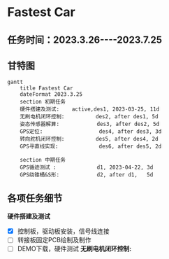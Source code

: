 # Fastest Car
## 任务时间：2023.3.26----2023.7.25

## 甘特图

~~~mermaid
gantt
    title Fastest Car
    dateFormat 2023.3.25
    section 初期任务
    硬件搭建及测试:    active,des1, 2023-03-25, 11d
    无刷电机闭环控制:          des2, after des1, 5d
    姿态传感器解算:            des3, after des2, 5d
    GPS定位:                  des4, after des3, 3d
    转向舵机闭环控制:          des5, after des4, 2d
    GPS寻直线实现:             des6, after des5, 2d
 
    section 中期任务
    GPS循迹测试 :             d1, 2023-04-22, 3d
    GPS绕锥桶&S形:            d2, after d1,   5d
~~~

## 各项任务细节 
**硬件搭建及测试**
- [x] 控制板，驱动板安装，信号线连接
- [ ] 转接板固定PCB绘制及制作
- [ ] DEMO下载，硬件测试
**无刷电机闭环控制:**
